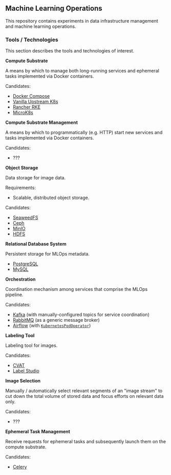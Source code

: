 ## Machine Learning Operations

This repository contains experiments in data infrastructure management and machine learning operations.

### Tools / Technologies

This section describes the tools and technologies of interest.

**Compute Substrate**

A means by which to manage both long-running services and ephemeral tasks implemented via Docker containers.

Candidates:
- [Docker Compose](https://docs.docker.com/compose/)
- [Vanilla Upstream K8s](https://kubernetes.io/)
- [Rancher RKE](https://rancher.com/docs/rke/latest/en/)
- [MicroK8s](https://microk8s.io/)

**Compute Substrate Management**

A means by which to programmatically (e.g. HTTP) start new services and tasks implemented via Docker containers.

Candidates:
- ???

**Object Storage**

Data storage for image data.

Requirements:
- Scalable, distributed object storage.

Candidates:
- [SeaweedFS](https://github.com/seaweedfs/seaweedfs)
- [Ceph](https://ceph.io/en/)
- [MinIO](https://min.io/)
- [HDFS](https://hadoop.apache.org/docs/r1.2.1/hdfs_design.html)

**Relational Database System**

Persistent storage for MLOps metadata.

- [PostgreSQL](https://www.postgresql.org/)
- [MySQL](https://www.mysql.com/)

**Orchestration**

Coordination mechanism among services that comprise the MLOps pipeline.

Candidates:
- [Kafka](https://kafka.apache.org/) (with manually-configured topics for service coordination)
- [RabbitMQ](https://www.rabbitmq.com/) (as a generic message broker)
- [Airflow](https://airflow.apache.org/) (with [`KubernetesPodOperator`](https://airflow.apache.org/docs/apache-airflow-providers-cncf-kubernetes/stable/operators.html))

**Labeling Tool**

Labeling tool for images.

Candidates:
- [CVAT](https://cvat.org/)
- [Label Studio](https://labelstud.io/)

**Image Selection**

Manually / automatically select relevant segments of an "image stream" to cut down the total volume of stored data and focus efforts on relevant data only.

Candidates:
- ???

**Ephemeral Task Management**

Receive requests for ephemeral tasks and subsequently launch them on the compute substrate.

Candidates:
- [Celery](https://docs.celeryq.dev/en/stable/getting-started/introduction.html)
